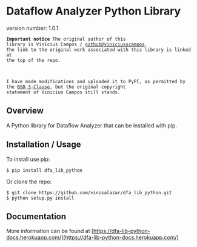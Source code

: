 Dataflow Analyzer Python Library
===============================

version number: 1.0.1

<code>**Important notice**
The original author of this library is Vinícius Campos / [github@viniciusscampos](https://github.com/viniciusscampos/). The link to the original work associated with this library is linked at the top of the repo.

I have made modifications and uploaded it to PyPI, as permitted by the [BSD 3-Clause](./LICENSE.md), but the original copyright statement of Vinicius Campos still stands.</code>


Overview
--------

A Python library for Dataflow Analyzer that can be installed with pip.

Installation / Usage
--------------------

To install use pip:

    $ pip install dfa_lib_python


Or clone the repo:

    $ git clone https://github.com/vinisalazar/dfa_lib_python.git
    $ python setup.py install

Documentation
------------

More information can be found at [https://dfa-lib-python-docs.herokuapp.com/](https://dfa-lib-python-docs.herokuapp.com/)
